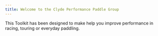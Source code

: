 ```yaml
---
title: Welcome to the Clyde Performance Paddle Group
---
```


This Toolkit has been designed to make help  you improve performance in racing, touring  or  everyday paddling. 


